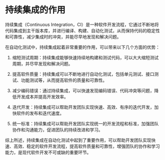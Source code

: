 # 持续集成的作用
持续集成（Continuous Integration，CI）是一种软件开发流程，它通过不断地将代码集成到主干版本库，并进行编译、构建、自动化测试，从而保持代码的稳定性和可靠性，减少集成时的冲突，并能尽早地发现和解决问题。

在自动化测试中，持续集成起着非常重要的作用，可以带来以下几个方面的优势：

1. 缩短测试周期：持续集成能够快速持续地构建和测试代码，可以大大缩短测试周期，并尽早发现和解决问题。

2. 提高软件质量：持续集成可以不断地进行自动化测试，包括单元测试、接口测试、功能测试等，从而提高软件的质量和可靠性。

3. 减少编码错误：通过持续集成，可以快速发现编码错误、代码冲突等问题，降低开发成本并提高开发效率。

4. 迭代开发：持续集成可以帮助开发团队实现快速、高效、有序的迭代开发，加快软件的发布和迭代速度。

5. 统一标准：持续集成可以帮助开发团队实现统一的开发流程和标准，加强团队协作和沟通能力，促进团队的持续改进和学习。

综上所述，持续集成在自动化测试中起到了重要作用，可以帮助开发团队实现快速、高效、稳定的软件开发流程，提高软件质量和可靠性，增强团队的协作和学习能力，是现代软件开发不可或缺的重要环节。

